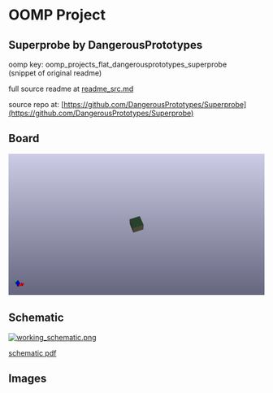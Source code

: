# OOMP Project  
## Superprobe  by DangerousPrototypes  
  
oomp key: oomp_projects_flat_dangerousprototypes_superprobe  
(snippet of original readme)  
  
  
  full source readme at [readme_src.md](readme_src.md)  
  
source repo at: [https://github.com/DangerousPrototypes/Superprobe](https://github.com/DangerousPrototypes/Superprobe)  
## Board  
  
[![working_3d.png](working_3d_600.png)](working_3d.png)  
## Schematic  
  
[![working_schematic.png](working_schematic_600.png)](working_schematic.png)  
  
[schematic pdf](working_schematic.pdf)  
## Images  
